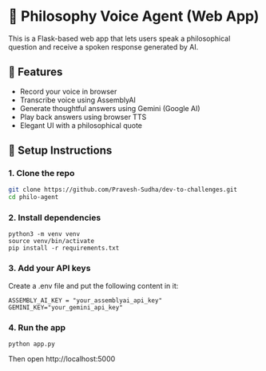 # 🧠 Philosophy Voice Agent (Web App)

This is a Flask-based web app that lets users speak a philosophical question and receive a spoken response generated by AI.

## 🎯 Features
- Record your voice in browser
- Transcribe voice using AssemblyAI
- Generate thoughtful answers using Gemini (Google AI)
- Play back answers using browser TTS
- Elegant UI with a philosophical quote

## 🚀 Setup Instructions

### 1. Clone the repo
```bash
git clone https://github.com/Pravesh-Sudha/dev-to-challenges.git
cd philo-agent
```

### 2. Install dependencies
```
python3 -m venv venv
source venv/bin/activate
pip install -r requirements.txt
```

### 3. Add your API keys
Create a .env file and put the following content in it:

```
ASSEMBLY_AI_KEY = "your_assemblyai_api_key"
GEMINI_KEY="your_gemini_api_key"
```

### 4. Run the app
```
python app.py
```

Then open http://localhost:5000

